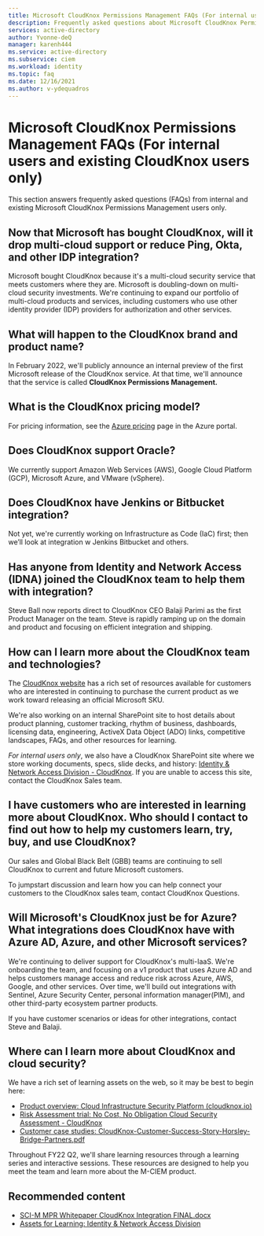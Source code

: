 ```yaml
---
title: Microsoft CloudKnox Permissions Management FAQs (For internal users and existing CloudKnox users)
description: Frequently asked questions about Microsoft CloudKnox Permissions Management
services: active-directory
author: Yvonne-deQ
manager: karenh444
ms.service: active-directory
ms.subservice: ciem
ms.workload: identity
ms.topic: faq
ms.date: 12/16/2021
ms.author: v-ydequadros
---
```



# Microsoft CloudKnox Permissions Management FAQs (For internal users and existing CloudKnox users only)

This section answers frequently asked questions (FAQs) from internal and existing Microsoft CloudKnox Permissions Management users only.

## Now that Microsoft has bought CloudKnox, will it drop multi-cloud support or reduce Ping, Okta, and other IDP integration?

Microsoft bought CloudKnox because it's a multi-cloud security service that meets customers where they are. Microsoft is doubling-down on multi-cloud security investments. We're continuing to expand our portfolio of multi-cloud products and services, including customers who use other identity provider (IDP) providers for authorization and other services. 

## What will happen to the CloudKnox brand and product name?

In February 2022, we'll publicly announce an internal preview of the first Microsoft release of the CloudKnox service. At that time, we'll announce that the service is called **CloudKnox Permissions Management.**

## What is the CloudKnox pricing model?

For pricing information, see the [Azure pricing](https://azure.microsoft.com/pricing) page in the Azure portal.  

## Does CloudKnox support Oracle?

We currently support Amazon Web Services (AWS), Google Cloud Platform (GCP), Microsoft Azure, and VMware (vSphere).

## Does CloudKnox have Jenkins or Bitbucket integration?  

Not yet, we're currently working on Infrastructure as Code (IaC) first; then we’ll look at integration w Jenkins Bitbucket and others.

## Has anyone from Identity and Network Access (IDNA) joined the CloudKnox team to help them with integration?

Steve Ball now reports direct to CloudKnox CEO Balaji Parimi as the first Product Manager on the team. Steve is rapidly ramping up on the domain and product and focusing on efficient integration and shipping.

## How can I learn more about the CloudKnox team and technologies?

The [CloudKnox website](https://nam06.safelinks.protection.outlook.com/?url=https%3A%2F%2Fcloudknox.io%2Fwp-content%2Fuploads%2F2019%2F12%2FCloudKnox-Customer-Success-Story-Horsley-Bridge-Partners.pdf&data=04%7C01%7Cstevebal%40microsoft.com%7Ca98b4790ed7146eca57208d988ee444f%7C72f988bf86f141af91ab2d7cd011db47%7C1%7C0%7C637691379216326312%7CUnknown%7CTWFpbGZsb3d8eyJWIjoiMC4wLjAwMDAiLCJQIjoiV2luMzIiLCJBTiI6Ik1haWwiLCJXVCI6Mn0%3D%7C1000&sdata=D%2BIHpRNqA2d92rMn6RhOdo3LSXcSH7U4XxWUV9iqBXI%3D&reserved=0) has a rich set of resources available for customers who are interested in continuing to purchase the current product as we work toward releasing an official Microsoft SKU. 

We're also working on an internal SharePoint site to host details about product planning, customer tracking, rhythm of business, dashboards, licensing data, engineering, ActiveX Data Object (ADO) links, competitive landscapes, FAQs, and other resources for learning. 

*For internal users only*, we also have a CloudKnox SharePoint site where we store working documents, specs, slide decks, and history: [Identity & Network Access Division - CloudKnox](https://microsoft.sharepoint.com/teams/activedirectory/Active%20Directory%20Doc%20Library/Forms/AllItems.aspx?id=%2Fteams%2Factivedirectory%2FActive%20Directory%20Doc%20Library%2FCloudKnox&viewid=03b0247d%2D981b%2D46e6%2D8d18%2D9dfbbbd66353). If you are unable to access this site, contact the CloudKnox Sales team. 

## I have customers who are interested in learning more about CloudKnox. Who should I contact to find out how to help my customers learn, try, buy, and use CloudKnox? 

Our sales and Global Black Belt (GBB) teams are continuing to sell CloudKnox to current and future Microsoft customers. 

To jumpstart discussion and learn how you can help connect your customers to the CloudKnox sales team, contact CloudKnox Questions.
<!---Add link.--->

## Will Microsoft's CloudKnox just be for Azure? What integrations does CloudKnox have with Azure AD, Azure, and other Microsoft services?

We're continuing to deliver support for CloudKnox's multi-IaaS.  We're  onboarding the team, and focusing on a v1 product that uses Azure AD and helps customers manage access and reduce risk across Azure, AWS, Google, and other services.  Over time, we'll build out integrations with Sentinel, Azure Security Center, personal information manager(PIM), and other third-party ecosystem partner products.  

If you have customer scenarios or ideas for other integrations, contact Steve and Balaji.  

<!---## What is the plan for selling the Public Preview version to customers in Europe?--->

<!---Text to come.--->

## Where can I learn more about CloudKnox and cloud security?

We have a rich set of learning assets on the web, so it may be best to begin here:

- [Product overview: Cloud Infrastructure Security Platform (cloudknox.io)](https://nam06.safelinks.protection.outlook.com/?url=https%3A%2F%2Fcloudknox.io%2Fproducts-solutions%2F&data=04%7C01%7Cstevebal%40microsoft.com%7Ca98b4790ed7146eca57208d988ee444f%7C72f988bf86f141af91ab2d7cd011db47%7C1%7C0%7C637691379216326312%7CUnknown%7CTWFpbGZsb3d8eyJWIjoiMC4wLjAwMDAiLCJQIjoiV2luMzIiLCJBTiI6Ik1haWwiLCJXVCI6Mn0%3D%7C1000&sdata=6ullyIooctrv795SAt4VLteRAIcMUrez7Hs00zLScfY%3D&reserved=0)
- [Risk Assessment trial: No Cost, No Obligation Cloud Security Assessment - CloudKnox](https://nam06.safelinks.protection.outlook.com/?url=https%3A%2F%2Fcloudknox.io%2Frisk-assessment%2F&data=04%7C01%7Cstevebal%40microsoft.com%7Ca98b4790ed7146eca57208d988ee444f%7C72f988bf86f141af91ab2d7cd011db47%7C1%7C0%7C637691379216336270%7CUnknown%7CTWFpbGZsb3d8eyJWIjoiMC4wLjAwMDAiLCJQIjoiV2luMzIiLCJBTiI6Ik1haWwiLCJXVCI6Mn0%3D%7C1000&sdata=9hluz9JOhE%2BQ2XypUzaYu1erEbhVbd80QPNUtrXGp9g%3D&reserved=0)
- [Customer case studies: CloudKnox-Customer-Success-Story-Horsley-Bridge-Partners.pdf](https://nam06.safelinks.protection.outlook.com/?url=https%3A%2F%2Fcloudknox.io%2Fwp-content%2Fuploads%2F2019%2F12%2FCloudKnox-Customer-Success-Story-Horsley-Bridge-Partners.pdf&data=04%7C01%7Cstevebal%40microsoft.com%7Ca98b4790ed7146eca57208d988ee444f%7C72f988bf86f141af91ab2d7cd011db47%7C1%7C0%7C637691379216336270%7CUnknown%7CTWFpbGZsb3d8eyJWIjoiMC4wLjAwMDAiLCJQIjoiV2luMzIiLCJBTiI6Ik1haWwiLCJXVCI6Mn0%3D%7C1000&sdata=omFhGtkTrpnskXLrSI1kI4zeHvTq1Rw7D0wMaLNeuHE%3D&reserved=0)

Throughout FY22 Q2, we'll share learning resources through a learning series and interactive sessions. These resources are designed to help you meet the team and learn more about the M-CIEM product.

## Recommended content

- [SCI-M MPR Whitepaper CloudKnox Integration FINAL.docx](https://microsoft-my.sharepoint.com/:w:/p/kamurphy/ERHhzFpHjEpIqKjxDx6M_WUBk19tFY6DyxC58tQMXkKn-Q?e=QlruFS)
- [Assets for Learning: Identity & Network Access Division](https://microsoft.sharepoint.com/teams/activedirectory/Active%20Directory%20Doc%20Library/Forms/AllItems.aspx?id=%2Fteams%2Factivedirectory%2FActive%20Directory%20Doc%20Library%2FCloudKnox%2FAssets%20for%20Learning&viewid=03b0247d%2D981b%2D46e6%2D8d18%2D9dfbbbd66353)

<!---## Next steps--->